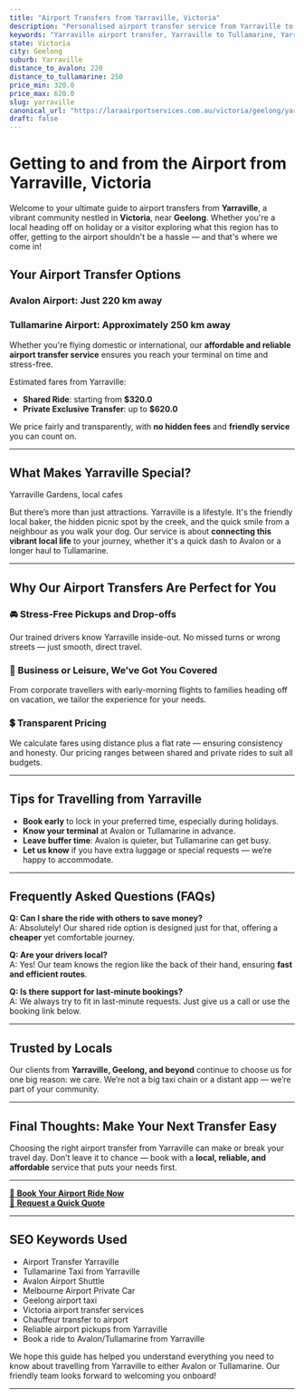 ```yaml
---
title: "Airport Transfers from Yarraville, Victoria"
description: "Personalised airport transfer service from Yarraville to Avalon and Tullamarine airports. Enjoy a smooth, affordable ride with us!"
keywords: "Yarraville airport transfer, Yarraville to Tullamarine, Yarraville to Avalon, airport taxi Yarraville, private airport transfer Yarraville, shared ride Yarraville, Yarraville transfers, airport shuttle Yarraville, book Yarraville airport taxi, affordable Yarraville airport transfer, Yarraville airport transfer service, airport transfer Geelong, airport transfer Melbourne, Melbourne airport taxi, airport transfers Victoria, Tullamarine airport shuttle, Avalon airport transfers, Melbourne private transfer, airport transport services Melbourne"
state: Victoria
city: Geelong
suburb: Yarraville
distance_to_avalon: 220
distance_to_tullamarine: 250
price_min: 320.0
price_max: 620.0
slug: yarraville
canonical_url: "https://laraairportservices.com.au/victoria/geelong/yarraville/"
draft: false
---
```


# Getting to and from the Airport from Yarraville, Victoria

Welcome to your ultimate guide to airport transfers from **Yarraville**, a vibrant community nestled in **Victoria**, near **Geelong**. Whether you're a local heading off on holiday or a visitor exploring what this region has to offer, getting to the airport shouldn't be a hassle — and that's where we come in!

## Your Airport Transfer Options

### Avalon Airport: Just 220 km away  
### Tullamarine Airport: Approximately 250 km away

Whether you're flying domestic or international, our **affordable and reliable airport transfer service** ensures you reach your terminal on time and stress-free.

Estimated fares from Yarraville:
- **Shared Ride**: starting from **$320.0**
- **Private Exclusive Transfer**: up to **$620.0**

We price fairly and transparently, with **no hidden fees** and **friendly service** you can count on.

---

## What Makes Yarraville Special?

Yarraville Gardens, local cafes

But there’s more than just attractions. Yarraville is a lifestyle. It's the friendly local baker, the hidden picnic spot by the creek, and the quick smile from a neighbour as you walk your dog. Our service is about **connecting this vibrant local life** to your journey, whether it's a quick dash to Avalon or a longer haul to Tullamarine.

---

## Why Our Airport Transfers Are Perfect for You

### 🚘 Stress-Free Pickups and Drop-offs
Our trained drivers know Yarraville inside-out. No missed turns or wrong streets — just smooth, direct travel.

### 💼 Business or Leisure, We’ve Got You Covered
From corporate travellers with early-morning flights to families heading off on vacation, we tailor the experience for your needs.

### 💲 Transparent Pricing
We calculate fares using distance plus a flat rate — ensuring consistency and honesty. Our pricing ranges between shared and private rides to suit all budgets.

---

## Tips for Travelling from Yarraville

- **Book early** to lock in your preferred time, especially during holidays.
- **Know your terminal** at Avalon or Tullamarine in advance.
- **Leave buffer time**: Avalon is quieter, but Tullamarine can get busy.
- **Let us know** if you have extra luggage or special requests — we’re happy to accommodate.

---

## Frequently Asked Questions (FAQs)

**Q: Can I share the ride with others to save money?**  
A: Absolutely! Our shared ride option is designed just for that, offering a **cheaper** yet comfortable journey.

**Q: Are your drivers local?**  
A: Yes! Our team knows the region like the back of their hand, ensuring **fast and efficient routes**.

**Q: Is there support for last-minute bookings?**  
A: We always try to fit in last-minute requests. Just give us a call or use the booking link below.

---

## Trusted by Locals

Our clients from **Yarraville, Geelong, and beyond** continue to choose us for one big reason: we care. We’re not a big taxi chain or a distant app — we’re part of your community.

---

## Final Thoughts: Make Your Next Transfer Easy

Choosing the right airport transfer from Yarraville can make or break your travel day. Don’t leave it to chance — book with a **local, reliable, and affordable** service that puts your needs first.

---

[📅 **Book Your Airport Ride Now**](https://laraairportservices.square.site/s/appointments)  
[📧 **Request a Quick Quote**](https://laraairportservices.square.site/contact-us)

---

## SEO Keywords Used
- Airport Transfer Yarraville
- Tullamarine Taxi from Yarraville
- Avalon Airport Shuttle
- Melbourne Airport Private Car
- Geelong airport taxi
- Victoria airport transfer services
- Chauffeur transfer to airport
- Reliable airport pickups from Yarraville
- Book a ride to Avalon/Tullamarine from Yarraville

We hope this guide has helped you understand everything you need to know about travelling from Yarraville to either Avalon or Tullamarine. Our friendly team looks forward to welcoming you onboard!

---
